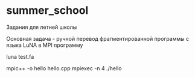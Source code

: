 # summer_school
Задания для летней школы

Основная задача - ручной перевод фрагментированной программы с языка LuNA в MPI программу

luna test.fa

mpic++ -o hello hello.cpp
mpiexec -n 4 ./hello